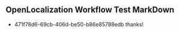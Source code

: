 ## OpenLocalization Workflow Test MarkDown
* 471f78d6-69cb-406d-be50-b86e85788edb thanks!

<!--HONumber=Aug16_HO1-->


